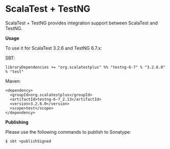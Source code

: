 # ScalaTest + TestNG
ScalaTest + TestNG provides integration support between ScalaTest and TestNG.

**Usage**

To use it for ScalaTest 3.2.6 and TestNG 6.7.x: 

SBT: 

```
libraryDependencies += "org.scalatestplus" %% "testng-6-7" % "3.2.6.0" % "test"
```

Maven: 

```
<dependency>
  <groupId>org.scalatestplus</groupId>
  <artifactId>testng-6-7_2.13</artifactId>
  <version>3.2.6.0</version>
  <scope>test</scope>
</dependency>
```

**Publishing**

Please use the following commands to publish to Sonatype: 

```
$ sbt +publishSigned
```
